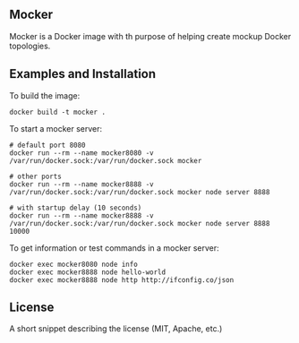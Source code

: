 ## Mocker

Mocker is a Docker image with th purpose of helping create mockup Docker topologies.

## Examples and Installation

To build the image:
```shell script
docker build -t mocker .
```


To start a mocker server:
```shell script
# default port 8080
docker run --rm --name mocker8080 -v /var/run/docker.sock:/var/run/docker.sock mocker

# other ports
docker run --rm --name mocker8888 -v /var/run/docker.sock:/var/run/docker.sock mocker node server 8888

# with startup delay (10 seconds)
docker run --rm --name mocker8888 -v /var/run/docker.sock:/var/run/docker.sock mocker node server 8888 10000

```

To get information or test commands in a mocker server:
```shell script
docker exec mocker8080 node info
docker exec mocker8888 node hello-world
docker exec mocker8888 node http http://ifconfig.co/json
```
## License

A short snippet describing the license (MIT, Apache, etc.)